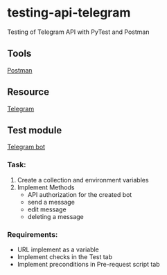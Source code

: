 # testing-api-telegram

Testing of Telegram API with PyTest and Postman

## Tools

[Postman](https://www.postman.com/)

## Resource

[Telegram](https://web.telegram.org/k/)

## Test module

[Telegram bot](https://t.me/BotFather)

### Task:

1. Create a collection and environment variables
2. Implement Methods
    - API authorization for the created bot
    - send a message
    - edit message
    - deleting a message

### Requirements:

* URL implement as a variable
* Implement checks in the Test tab
* Implement preconditions in Pre-request script tab
